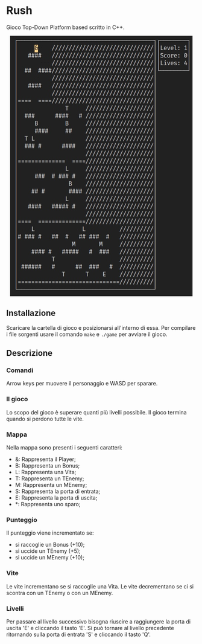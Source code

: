 # Rush
Gioco Top-Down Platform based scritto in C++.

<p align="center">
  <img src="./screenshot.jpg" />
</p>

## Installazione
Scaricare la cartella di gioco e posizionarsi all'interno di essa.
Per compilare i file sorgenti usare il comando `make` e `./game` per avviare il gioco.

## Descrizione

### Comandi
Arrow keys per muovere il personaggio e WASD per sparare.

### Il gioco
Lo scopo del gioco è superare quanti più livelli possibile.
Il gioco termina quando si perdono tutte le vite.

### Mappa
Nella mappa sono presenti i seguenti caratteri:
* &: Rappresenta il Player;
* B: Rappresenta un Bonus;
* L: Rappresenta una Vita;
* T: Rappresenta un TEnemy;
* M: Rappresenta un MEnemy;
* S: Rappresenta la porta di entrata;
* E: Rappresenta la porta di uscita;
* *: Rappresenta uno sparo;

### Punteggio
Il punteggio viene incrementato se:
* si raccoglie un Bonus (+10);
* si uccide un TEnemy (+5);
* si uccide un MEnemy (+10);

### Vite
Le vite incrementano se si raccoglie una Vita. Le vite decrementano se ci si scontra con un TEnemy o con un MEnemy.

### Livelli
Per passare al livello successivo bisogna riuscire a raggiungere la porta di uscita 'E' e cliccando il tasto 'E'.
Si può tornare al livello precedente ritornando sulla porta di entrata 'S' e cliccando il tasto 'Q'.
